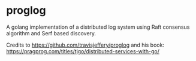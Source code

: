 # proglog
A golang implementation of a distributed log system using Raft consensus algorithm and Serf based discovery.

Credits to https://github.com/travisjeffery/proglog and his book: https://pragprog.com/titles/tjgo/distributed-services-with-go/
